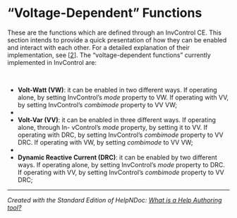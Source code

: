 # “Voltage-Dependent” Functions

These are the functions which are defined through an InvControl CE. This section intends to provide a quick presentation of how they can be enabled and interact with each other. For a detailed explanation of their implementation, see \[[2](<References7.md#\_bookmark21>)\]. The “voltage-dependent functions” currently implemented in InvControl are:

&nbsp;

* **Volt-Watt (VW)**: it can be enabled in two different ways. If operating alone, by setting InvControl’s *mode* property to VW. If operating with VV, by setting InvControl’s *combimode* property to VV VW;
* &nbsp;
* **Volt-Var (VV)**: it can be enabled in three different ways. If operating alone, through In- vControl’s *mode* property, by setting it to VV. If operating with DRC, by setting InvControl’s *combimode* property to VV DRC. If operating with VW, by setting *combimode* to VV VW;
* &nbsp;
* **Dynamic Reactive Current (DRC)**: it can be enabled by two different ways. If operating alone, by setting InvControl’s *mode* property to DRC. If operating with VV, by setting InvControl’s *combimode* property to VV DRC;


***
_Created with the Standard Edition of HelpNDoc: [What is a Help Authoring tool?](<https://www.helpauthoringsoftware.com>)_
